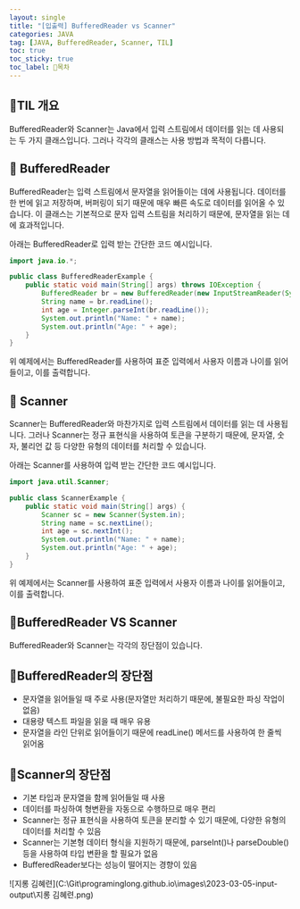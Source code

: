 ```yaml
---
layout: single
title: "[입출력] BufferedReader vs Scanner"
categories: JAVA
tag: [JAVA, BufferedReader, Scanner, TIL]
toc: true
toc_sticky: true
toc_label: 🦗목차
---
```


## 🌼TIL 개요
BufferedReader와 Scanner는 Java에서 입력 스트림에서 데이터를 읽는 데 사용되는 두 가지 클래스입니다. 그러나 각각의 클래스는 사용 방법과 목적이 다릅니다.

## 🍏 BufferedReader
BufferedReader는 입력 스트림에서 문자열을 읽어들이는 데에 사용됩니다. 데이터를 한 번에 읽고 저장하며, 버퍼링이 되기 때문에 매우 빠른 속도로 데이터를 읽어올 수 있습니다. 이 클래스는 기본적으로 문자 입력 스트림을 처리하기 때문에, 문자열을 읽는 데에 효과적입니다.

아래는 BufferedReader로 입력 받는 간단한 코드 예시입니다.

~~~java
import java.io.*;

public class BufferedReaderExample {
    public static void main(String[] args) throws IOException {
        BufferedReader br = new BufferedReader(new InputStreamReader(System.in));
        String name = br.readLine();
        int age = Integer.parseInt(br.readLine());
        System.out.println("Name: " + name);
        System.out.println("Age: " + age);
    }
}
~~~

위 예제에서는 BufferedReader를 사용하여 표준 입력에서 사용자 이름과 나이를 읽어들이고, 이를 출력합니다.


## 🍎 Scanner
Scanner는 BufferedReader와 마찬가지로 입력 스트림에서 데이터를 읽는 데 사용됩니다. 그러나 Scanner는 정규 표현식을 사용하여 토큰을 구분하기 때문에, 문자열, 숫자, 불리언 값 등 다양한 유형의 데이터를 처리할 수 있습니다.

아래는 Scanner를 사용하여 입력 받는 간단한 코드 예시입니다.

~~~java
import java.util.Scanner;

public class ScannerExample {
    public static void main(String[] args) {
        Scanner sc = new Scanner(System.in);
        String name = sc.nextLine();
        int age = sc.nextInt();
        System.out.println("Name: " + name);
        System.out.println("Age: " + age);
    }
}
~~~



위 예제에서는 Scanner를 사용하여 표준 입력에서 사용자 이름과 나이를 읽어들이고, 이를 출력합니다.

## 🌼BufferedReader VS Scanner
BufferedReader와 Scanner는 각각의 장단점이 있습니다.


## 🍏BufferedReader의 장단점
- 문자열을 읽어들일 때 주로 사용(문자열만 처리하기 때문에, 불필요한 파싱 작업이 없음)
- 대용량 텍스트 파일을 읽을 때 매우 유용
- 문자열을 라인 단위로 읽어들이기 때문에 readLine() 메서드를 사용하여 한 줄씩 읽어옴


## 🍎Scanner의 장단점
- 기본 타입과 문자열을 함께 읽어들일 때 사용
- 데이터를 파싱하여 형변환을 자동으로 수행하므로 매우 편리
- Scanner는 정규 표현식을 사용하여 토큰을 분리할 수 있기 때문에, 다양한 유형의 데이터를 처리할 수 있음
- Scanner는 기본형 데이터 형식을 지원하기 때문에, parseInt()나 parseDouble() 등을 사용하여 타입 변환을 할 필요가 없음
- BufferedReader보다는 성능이 떨어지는 경향이 있음



![지롱 김혜련](C:\Git\programinglong.github.io\images\2023-03-05-input-output\지롱 김혜련.png)
